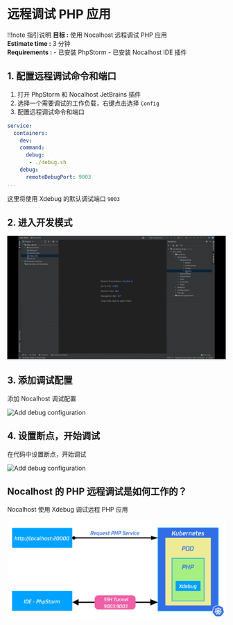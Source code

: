 # 远程调试 PHP 应用

!!!note 指引说明
    **目标 :**  使用 Nocalhost 远程调试 PHP 应用 <br />
    **Estimate time :** 3 分钟<br />
    **Requirements :**
        - 已安装 PhpStorm
        - 已安装 Nocalhost IDE 插件
     
## 1. 配置远程调试命令和端口

1. 打开 PhpStorm 和 Nocalhost JetBrains 插件
2. 选择一个需要调试的工作负载，右键点击选择 `Config`
3. 配置远程调试命令和端口

```yaml hl_lines="5-8"
service:
  containers:
    dev:
    command:
      debug:
       - ./debug.sh
    debug:
      remoteDebugPort: 9003
...
```
这里将使用 Xdebug 的默认调试端口 `9003`

## 2. 进入开发模式

![Enter development mode](../../assets/images/debug/php-devmode.gif)

## 3. 添加调试配置

添加 Nocalhost 调试配置

![Add debug configuration](../../assets/images/debug/php-add-config.gif)

## 4. 设置断点，开始调试

在代码中设置断点，开始调试

![Add debug configuration](../../assets/images/debug/php-break-debug.gif)

## Nocalhost 的 PHP 远程调试是如何工作的？

Nocalhost 使用 Xdebug 调试远程 PHP 应用

![Add debug configuration](../../assets/images/debug/php-debug.jpg)

